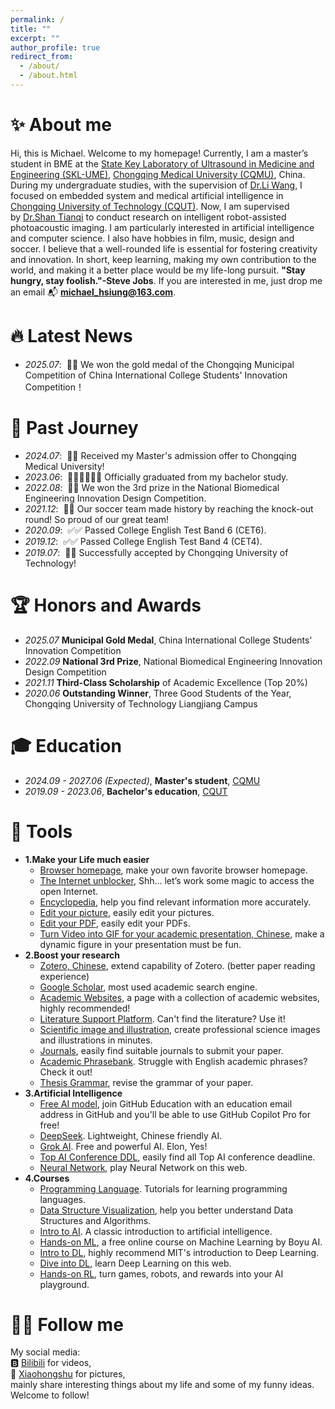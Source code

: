 ```yaml
---
permalink: /
title: ""
excerpt: ""
author_profile: true
redirect_from:
  - /about/
  - /about.html
---
```



<span class='anchor' id='about-me'></span>

# ✨ About me
Hi, this is Michael. Welcome to my homepage! Currently, I am a master’s student in BME at the [State Key Laboratory of Ultrasound in Medicine and Engineering (SKL-UME)](https://skl-ume.cqmu.edu.cn/), [Chongqing Medical University (CQMU)](https://www.cqmu.edu.cn/), China. During my undergraduate studies, with the supervision of [Dr.Li Wang](https://ys.cqut.edu.cn/info/1084/2538.htm), I focused on embedded system and medical artificial intelligence in [Chongqing University of Technology (CQUT)](https://www.cqut.edu.cn/). Now, I am supervised by [Dr.Shan Tianqi](https://orcid.org/0000-0003-2297-1636) to conduct research on intelligent robot-assisted photoacoustic imaging.
I am particularly interested in artificial intelligence and computer science. I also have hobbies in film, music, design and soccer. I believe that a well-rounded life is essential for fostering creativity and innovation. In short, keep learning, making my own contribution to the world, and making it a better place would be my life-long pursuit. **"Stay hungry, stay foolish."-Steve Jobs**. If you are interested in me, just drop me an email 📬 **michael_hsiung@163.com**.

# 🔥 Latest News
- *2025.07*: &nbsp;🥳🥳 We won the gold medal of the Chongqing Municipal Competition of China International College Students' Innovation Competition！

# 🍄 Past Journey
- *2024.07*: &nbsp;🎉🎉 Received my Master's admission offer to Chongqing Medical University!
- *2023.06*: &nbsp;👨🏻‍🎓👨🏻‍🎓 Officially graduated from my bachelor study.
- *2022.08*: &nbsp;🥳🥳 We won the 3rd prize in the National Biomedical Engineering Innovation Design Competition.
- *2021.12*: &nbsp;🎉🎉 Our soccer team made history by reaching the knock-out round! So proud of our great team!
- *2020.09*: &nbsp;✅✅ Passed College English Test Band 6 (CET6).
- *2019.12*: &nbsp;✅✅ Passed College English Test Band 4 (CET4).
- *2019.07*: &nbsp;🎉🎉 Successfully accepted by Chongqing University of Technology!

# 🏆 Honors and Awards
- *2025.07* **Municipal Gold Medal**, China International College Students' Innovation Competition
- *2022.09* **National 3rd Prize**, National Biomedical Engineering Innovation Design Competition
- *2021.11* **Third-Class Scholarship** of Academic Excellence (Top 20%)
- *2020.06* **Outstanding Winner**, Three Good Students of the Year, Chongqing University of Technology Liangjiang Campus

# 🎓 Education
- *2024.09 - 2027.06 (Expected)*, **Master's student**, [CQMU](https://www.cqmu.edu.cn/)
- *2019.09 - 2023.06*, **Bachelor's education**, [CQUT](https://www.cqut.edu.cn/)

# 🎨 Tools
- **1.Make your Life much easier**
  - [Browser homepage](https://www.wetab.link), make your own favorite browser homepage.
  - [The Internet unblocker](https://glados.rocks/console), Shh… let’s work some magic to access the open Internet.
  - [Encyclopedia](https://zh.wikipedia.org/), help you find relevant information more accurately.
  - [Edit your picture](https://www.iloveimg.com/), easily edit your pictures.
  - [Edit your PDF](https://www.ilovepdf.com/), easily edit your PDFs.
  - [Turn Video into GIF for your academic presentation, Chinese](https://www.tutieshi.com/video), make a dynamic figure in your presentation must be fun.
- **2.Boost your research**
  - [Zotero, Chinese](https://zotero-chinese.com), extend capability of Zotero. (better paper reading experience)
  - [Google Scholar](https://scholar.google.com), most used academic search engine.
  - [Academic Websites](https://www.yanweb.top), a page with a collection of academic websites, highly recommended!
  - [Literature Support Platform](https://www.ablesci.com). Can't find the literature? Use it!
  - [Scientific image and illustration](https://www.biorender.com), create professional science images and illustrations in minutes.
  - [Journals](https://www.scimagojr.com/journalrank.php), easily find suitable journals to submit your paper.
  - [Academic Phrasebank](https://www.phrasebank.manchester.ac.uk). Struggle with English academic phrases? Check it out!
  - [Thesis Grammar](https://app.grammarly.com), revise the grammar of your paper.
- **3.Artificial Intelligence**
  - [Free AI model](https://github.com/features/copilot), join GitHub Education with an education email address in GitHub and you'll be able to use GitHub Copilot Pro for free!
  - [DeepSeek](https://deepseek.com). Lightweight, Chinese friendly AI.
  - [Grok AI](https://grok.com/). Free and powerful AI. Elon, Yes!
  - [Top AI Conference DDL](https://aideadlin.es/?sub=ML,NLP,KR,HCI), easily find all Top AI conference deadline.
  - [Neural Network](https://playground.tensorflow.org/#activation=tanh&batchSize=10&dataset=circle&regDataset=reg-plane&learningRate=0.03&regularizationRate=0&noise=0&networkShape=4,2&seed=0.40089&showTestData=false&discretize=false&percTrainData=50&x=true&y=true&xTimesY=false&xSquared=false&ySquared=false&cosX=false&sinX=false&cosY=false&sinY=false&collectStats=false&problem=classification&initZero=false&hideText=false), play Neural Network on this web.
- **4.Courses**
  - [Programming Language](https://www.runoob.com/). Tutorials for learning programming languages.
  - [Data Structure Visualization](https://www.cs.usfca.edu/~galles/visualization/Algorithms.html), help you better understand Data Structures and Algorithms.
  - [Intro to AI](https://www.youtube.com/watch?v=TjZBTDzGeGg&list=PLUl4u3cNGP63gFHB6xb-kVBiQHYe_4hSi). A classic introduction to artificial intelligence.
  - [Hands-on ML](https://hml.boyuai.com/), a free online course on Machine Learning by Boyu AI.
  - [Intro to DL](http://introtodeeplearning.com/), highly recommend MIT's introduction to Deep Learning.
  - [Dive into DL](https://d2l.ai/), learn Deep Learning on this web.
  - [Hands-on RL](https://hrl.boyuai.com/), turn games, robots, and rewards into your AI playground.

# 👋🏻 Follow me
My social media:<br>
🅱️ [Bilibili](https://space.bilibili.com/497295199?spm_id_from=333.1007.0.0) for videos,<br>
📕 [Xiaohongshu](https://www.xiaohongshu.com/user/profile/5f056d25000000000100727b?xhsshare=CopyLink&appuid=5f056d25000000000100727b&apptime=1722927832&share_id=2e86b12b99e14d298bc30fa5b4bc2690) for pictures,<br>
mainly share interesting things about my life and some of my funny ideas.<br>
Welcome to follow!<br>
<br>
<br>
<br>
